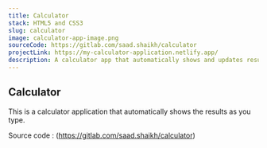 ```yaml
---
title: Calculator
stack: HTML5 and CSS3
slug: calculator
image: calculator-app-image.png
sourceCode: https://gitlab.com/saad.shaikh/calculator
projectLink: https://my-calculator-application.netlify.app/
description: A calculator app that automatically shows and updates results as you type.
---
```


## Calculator

This is a calculator application that automatically shows the results as you type.

Source code : (https://gitlab.com/saad.shaikh/calculator)
